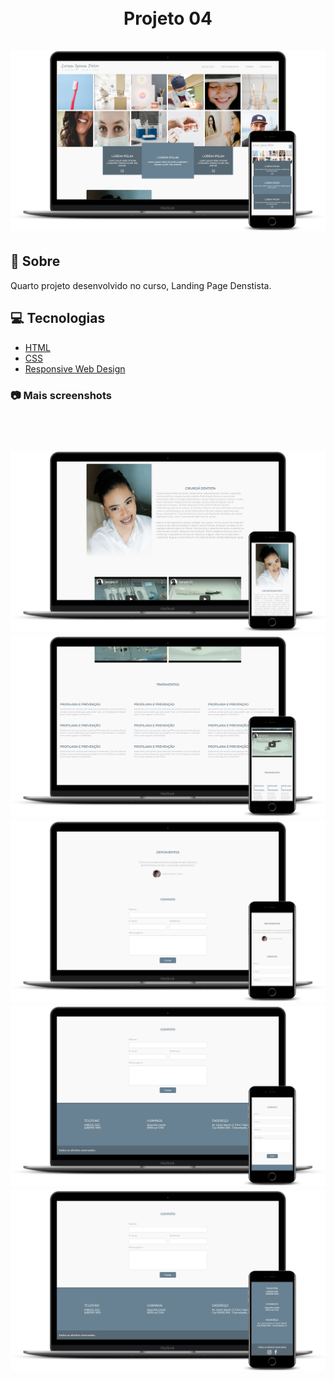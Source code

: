 <h1 align="center">
<br>
Projeto 04
<br>
<br>
  <img src="screenshot-01.png" alt="screenshot" >
</h1>

## :rocket: Sobre

Quarto projeto desenvolvido no curso, Landing Page Denstista.

## :computer: Tecnologias
- [HTML](https://devdocs.io/html/)
- [CSS](https://devdocs.io/css/)
- [Responsive Web Design](https://www.w3schools.com/html/html_responsive.asp)

### :camera: Mais screenshots

<h1 align="center">
<br>
  <img src="screenshot-02.png" alt="screenshot" >
  <img src="screenshot-03.png" alt="screenshot" >
  <img src="screenshot-04.png" alt="screenshot" >
  <img src="screenshot-05.png" alt="screenshot" >
  <img src="screenshot-06.png" alt="screenshot" >
</h1>